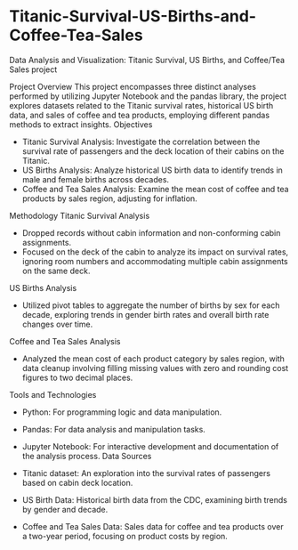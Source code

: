 # Titanic-Survival-US-Births-and-Coffee-Tea-Sales
Data Analysis and Visualization: Titanic Survival, US Births, and Coffee/Tea Sales project

Project Overview
This project encompasses three distinct analyses performed by utilizing Jupyter Notebook and the pandas library, the project explores datasets related to the Titanic survival rates, historical US birth data, and sales of coffee and tea products, employing different pandas methods to extract insights.
Objectives

- Titanic Survival Analysis: Investigate the correlation between the survival rate of passengers and the deck location of their cabins on the Titanic.
- US Births Analysis: Analyze historical US birth data to identify trends in male and female births across decades.
- Coffee and Tea Sales Analysis: Examine the mean cost of coffee and tea products by sales region, adjusting for inflation.

Methodology
Titanic Survival Analysis
- Dropped records without cabin information and non-conforming cabin assignments.
- Focused on the deck of the cabin to analyze its impact on survival rates, ignoring room numbers and accommodating multiple cabin assignments on the same deck.

US Births Analysis
- Utilized pivot tables to aggregate the number of births by sex for each decade, exploring trends in gender birth rates and overall birth rate changes over time.

Coffee and Tea Sales Analysis
- Analyzed the mean cost of each product category by sales region, with data cleanup involving filling missing values with zero and rounding cost figures to two decimal places.

Tools and Technologies

- Python: For programming logic and data manipulation.
- Pandas: For data analysis and manipulation tasks.
- Jupyter Notebook: For interactive development and documentation of the analysis process.
 Data Sources

- Titanic dataset: An exploration into the survival rates of passengers based on cabin deck location.
- US Birth Data: Historical birth data from the CDC, examining birth trends by gender and decade.
- Coffee and Tea Sales Data: Sales data for coffee and tea products over a two-year period, focusing on product costs by region.

